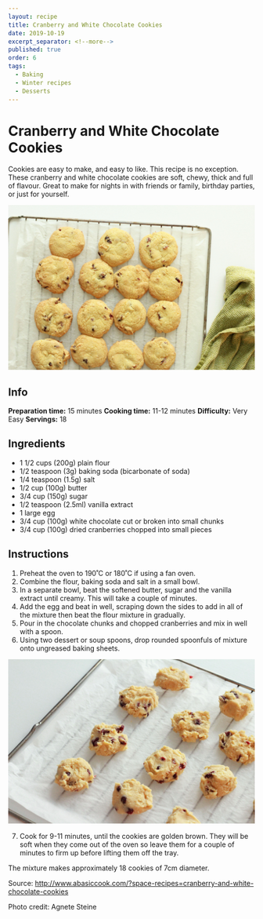```yaml
---
layout: recipe
title: Cranberry and White Chocolate Cookies
date: 2019-10-19
excerpt_separator: <!--more-->
published: true
order: 6
tags:
  - Baking
  - Winter recipes
  - Desserts
---
```


# Cranberry and White Chocolate Cookies

Cookies are easy to make, and easy to like. This recipe is no exception. These cranberry and white chocolate cookies are soft, chewy, thick and full of flavour. Great to make for nights in with friends or family, birthday parties, or just for yourself.

<!--more-->

[![Cranberry Cookies](/_uploads/IMG_0186_1copy.jpg)](/_uploads/IMG_0186_1copy.jpg)

## Info

**Preparation time:** 15 minutes
**Cooking time:** 11-12 minutes
**Difficulty:** Very Easy
**Servings:** 18


## Ingredients

- 1 1/2 cups (200g) plain flour
- 1/2 teaspoon (3g) baking soda (bicarbonate of soda)
- 1/4 teaspoon (1.5g) salt
- 1/2 cup (100g) butter
- 3/4 cup (150g) sugar
- 1/2 teaspoon (2.5ml) vanilla extract
- 1 large egg
- 3/4 cup (100g) white chocolate cut or broken into small chunks
- 3/4 cup (100g) dried cranberries chopped into small pieces


## Instructions

1.	Preheat the oven to 190˚C or 180˚C if using a fan oven.
2.	Combine the flour, baking soda and salt in a small bowl.
3.	In a separate bowl, beat the softened butter, sugar and the vanilla extract until creamy.  This will take a couple of minutes.
4.	Add the egg and beat in well, scraping down the sides to add in all of the mixture then beat the flour mixture in gradually.
5.	Pour in the chocolate chunks and chopped cranberries and mix in well with a spoon.
6.	Using two dessert or soup spoons, drop rounded spoonfuls of mixture onto ungreased baking sheets.

[![Cranberry Cookies](/_uploads/IMG_0168_1copy.jpg)](/_uploads/IMG_0168_1copy.jpg)

7.	Cook for 9-11 minutes, until the cookies are golden brown.  They will be soft when they come out of the oven so leave them for a couple of minutes to firm up before lifting them off the tray.

The mixture makes approximately 18 cookies of 7cm diameter.

Source: http://www.abasiccook.com/?space-recipes=cranberry-and-white-chocolate-cookies

Photo credit: Agnete Steine
